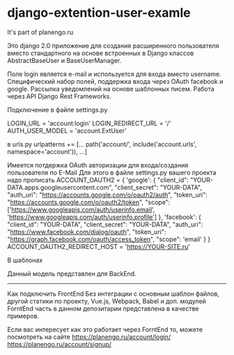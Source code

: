 # django-extention-user-examle
It's part of planengo.ru

Это django 2.0 приложение для создания расширенного пользователя вместо стандартного на основе встроенных в Django классов AbstractBaseUser и BaseUserManager.

Поле login является e-mail и используется для входа вместо username.
Специфический набор полей, поддержка входа через OAuth facebook и google.
Рассылка уведомлений на основе шаблонных писем.
Работа через API Django Rest Frameworks.

Подключение в файле settings.py

LOGIN_URL = 'account:login'
LOGIN_REDIRECT_URL = '/'
AUTH_USER_MODEL = 'account.ExtUser'

в urls.py
urlpatterns += [...
    path('account/', include('account.urls', namespace='account')),
...]

Имеется потдержка OAuth авторизации для входа/создания пользователя по E-Mail
Для этого в файле settings.py вашего проекта надо прописать 
ACCOUNT_OAUTH2 = {
    'google': {
        "client_id": "YOUR-DATA.apps.googleusercontent.com",
        "client_secret": "YOUR-DATA",
        "auth_uri": "https://accounts.google.com/o/oauth2/auth",
        "token_uri": "https://accounts.google.com/o/oauth2/token",
        "scope": ['https://www.googleapis.com/auth/userinfo.email', 'https://www.googleapis.com/auth/userinfo.profile']
    },
    'facebook': {
        "client_id": "YOUR-DATA",
        "client_secret": "YOUR-DATA",
        "auth_uri": "https://www.facebook.com/dialog/oauth",
        "token_uri": "https://graph.facebook.com/oauth/access_token",
        "scope": 'email'
    }
}
ACCOUNT_OAUTH2_REDIRECT_HOST = 'https://YOUR-SITE.ru'

В шаблонах 
<a href="{{ oauth_url.facebook.step1_get_authorize_url }}" class="social__soc social__soc_fb"></a>
<a href="{{ oauth_url.google.step1_get_authorize_url }}" class="social__soc social__soc_gplus"></a>


Данный модель представлен для BackEnd.


--------
Как подключить FrontEnd
Без интеграции с основным шаблон файлов, другой статики по проекту, Vue.js, Webpack, Babel и доп. модулей ForntEnd часть в данном депозитарии представлена в качестве примеров. 

Если вас интересует как это работает через ForntEnd то, можете посмотреть на сайте 
https://planengo.ru/account/login/
https://planengo.ru/account/signup/

